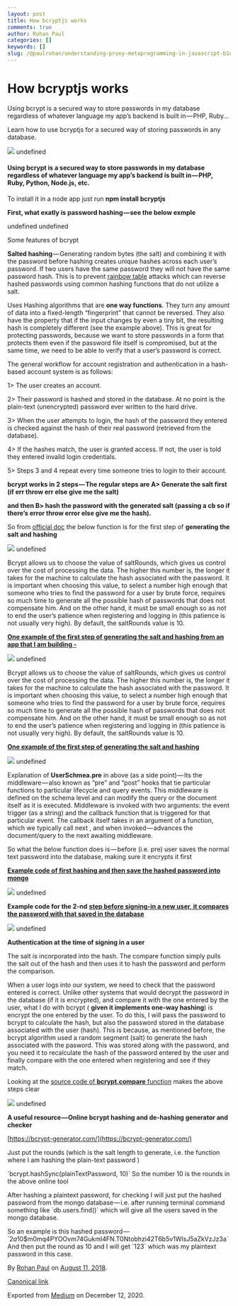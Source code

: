 ```yaml
---
layout: post
title: How bcryptjs works
comments: true
author: Rohan Paul
categories: []
keywords: []
slug: /@paulrohan/understanding-proxy-metaprogramming-in-javascript-b1c727b747f2
---
```


# How bcryptjs works

Using bcrypt is a secured way to store passwords in my database regardless of whatever language my app’s backend is built in — PHP, Ruby…

Learn how to use bcryptjs for a secured way of storing passwords in any database.

![](https://cdn-images-1.medium.com/max/800/1*cYPdg0MnTsOI_0kM5V4zXg.jpeg)
undefined

#### Using **bcrypt** is a secured way to store passwords in my database regardless of whatever language my app’s backend is built in — PHP, Ruby, Python, Node.js, etc.

To install it in a node app just run **npm install bcryptjs**

**First, what exatly is password hashing — see the below exmple**

undefined
undefined

Some features of bcrypt

**Salted hashing** — Generating random bytes (the salt) and combining it with the password before hashing creates unique hashes across each user’s password. If two users have the same password they will not have the same password hash. This is to prevent [rainbow table](https://en.wikipedia.org/wiki/Rainbow_table) attacks which can reverse hashed passwords using common hashing functions that do not utilize a salt.

Uses Hashing algorithms that are **one way functions**. They turn any amount of data into a fixed-length “fingerprint” that cannot be reversed. They also have the property that if the input changes by even a tiny bit, the resulting hash is completely different (see the example above). This is great for protecting passwords, because we want to store passwords in a form that protects them even if the password file itself is compromised, but at the same time, we need to be able to verify that a user’s password is correct.

The general workflow for account registration and authentication in a hash-based account system is as follows:

1> The user creates an account.

2> Their password is hashed and stored in the database. At no point is the plain-text (unencrypted) password ever written to the hard drive.

3> When the user attempts to login, the hash of the password they entered is checked against the hash of their real password (retrieved from the database).

4> If the hashes match, the user is granted access. If not, the user is told they entered invalid login credentials.

5> Steps 3 and 4 repeat every time someone tries to login to their account.

**bcrypt works in 2 steps — The regular steps are A> Generate the salt first (if err throw err else give me the salt)**

**and then B> hash the password with the generated salt (passing a cb so if there’s error throw error else give me the hash).**

So from [official doc](https://github.com/dcodeIO/bcrypt.js#usage---async) the below function is for the first step of **generating the salt and hashing**

![](https://cdn-images-1.medium.com/max/800/1*3EnupfmEKRhzfrmfKF8UCQ.png)
undefined

Bcrypt allows us to choose the value of saltRounds, which gives us control over the cost of processing the data. The higher this number is, the longer it takes for the machine to calculate the hash associated with the password. It is important when choosing this value, to select a number high enough that someone who tries to find the password for a user by brute force, requires so much time to generate all the possible hash of passwords that does not compensate him. And on the other hand, it must be small enough so as not to end the user’s patience when registering and logging in (this patience is not usually very high). By default, the saltRounds value is 10.

[**One example of the first step of generating the salt and hashing from an app that I am building -**](https://github.com/rohan-paul/Tiny-Twitter-Clone/blob/master/models/user.js)

![](https://cdn-images-1.medium.com/max/800/1*LJJ8WC1BJADZJ-uulXerUA.png)
undefined

Bcrypt allows us to choose the value of saltRounds, which gives us control over the cost of processing the data. The higher this number is, the longer it takes for the machine to calculate the hash associated with the password. It is important when choosing this value, to select a number high enough that someone who tries to find the password for a user by brute force, requires so much time to generate all the possible hash of passwords that does not compensate him. And on the other hand, it must be small enough so as not to end the user’s patience when registering and logging in (this patience is not usually very high). By default, the saltRounds value is 10.

[**One example of the first step of generating the salt and hashing**](https://github.com/rohan-paul/Tiny-Twitter-Clone/blob/master/models/user.js)

![](https://cdn-images-1.medium.com/max/800/1*eIcisK2Buf53yKzPWfbnPg.png)
undefined

Explanation of **UserSchmea.pre** in above (as a side point) — Its the middleware — also known as “pre” and “post” hooks that tie particular functions to particular lifecycle and query events. This middleware is defined on the schema level and can modify the query or the document itself as it is executed. Middleware is invoked with two arguments: the event trigger (as a string) and the callback function that is triggered for that particular event. The callback itself takes in an argument of a function, which we typically call next , and when invoked — advances the document/query to the next awaiting middleware.

So what the below function does is — before (i.e. pre) user saves the normal text password into the database, making sure it encrypts it first

[**Example code of first hashing and then save the hashed password into mongo**](https://github.com/rohan-paul/Developer-Profile-App/blob/master/routes/api/users.js)

![](https://cdn-images-1.medium.com/max/800/1*VqcxwTzQB6nnNWTzoQFF4g.png)
undefined

**Example code for the 2-nd** [**step before signing-in a new user, it compares the password with that saved in the database**](https://github.com/rohan-paul/Developer-Profile-App/blob/master/routes/api/users.js)

![](https://cdn-images-1.medium.com/max/800/1*5UO30s40i7KHld5RRaoooQ.png)
undefined

**Authentication at the time of signing in a user**

The salt is incorporated into the hash. The compare function simply pulls the salt out of the hash and then uses it to hash the password and perform the comparison.

When a user logs into our system, we need to check that the password entered is correct. Unlike other systems that would decrypt the password in the database (if it is encrypted), and compare it with the one entered by the user, what I do with bcrypt ( **given it implements one-way hashing**) is encrypt the one entered by the user. To do this, I will pass the password to bcrypt to calculate the hash, but also the password stored in the database associated with the user (hash). This is because, as mentioned before, the bcrypt algorithm used a random segment (salt) to generate the hash associated with the pasword. This was stored along with the password, and you need it to recalculate the hash of the password entered by the user and finally compare with the one entered when registering and see if they match.

Looking at the [source code of **bcrypt.compare** function](https://github.com/dcodeIO/bcrypt.js/blob/b09f7f266a7015456b7b36deeb026dc636f64542/dist/bcrypt.js#L269) makes the above steps clear

![](https://cdn-images-1.medium.com/max/800/1*tuP93hhOymfu27O30zmaBA.png)
undefined

**A useful resource — Online bcrypt hashing and de-hashing generator and checker**

[https://bcrypt-generator.com/](https://bcrypt-generator.com/)

Just put the rounds (which is the salt length to generate, i.e. the function where I am hashing the plain-text password )

\`bcrypt.hashSync(plainTextPassword, 10)\` So the number 10 is the rounds in the above online tool

After hashing a plaintext password, for checking I will just put the hashed password from the mongo database — i.e. after running terminal command something like \`db.users.find()\` which will give all the users saved in the mongo database.

So an example is this hashed password — \`$2a$10$m0mq4PYOOvm74Gukml4FN.T0Ntobhzi42T6b5v1WIsJ5aZkVzJz3a\` And then put the round as 10 and I will get \`123\` which was my plaintext password in this case.

By [Rohan Paul](https://medium.com/@paulrohan) on [August 11, 2018](https://medium.com/p/90ef4cb85bf4).

[Canonical link](https://medium.com/@paulrohan/how-bcryptjs-works-90ef4cb85bf4)

Exported from [Medium](https://medium.com) on December 12, 2020.